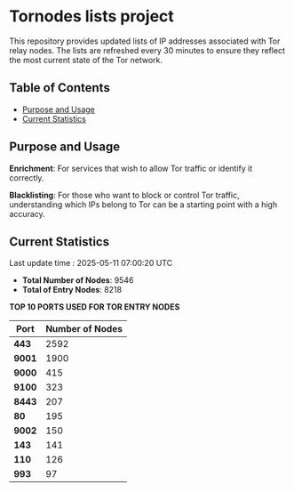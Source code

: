# Tornodes lists project

This repository provides updated lists of IP addresses associated with Tor relay nodes. The lists are refreshed every 30 minutes to ensure they reflect the most current state of the Tor network.

## Table of Contents

- [Purpose and Usage](#purpose-and-usage)
- [Current Statistics](#current-statistics)


## Purpose and Usage

**Enrichment**: For services that wish to allow Tor traffic or identify it correctly.

**Blacklisting**: For those who want to block or control Tor traffic, understanding which IPs belong to Tor can be a starting point with a high accuracy.

## Current Statistics

Last update time : 2025-05-11 07:00:20 UTC

- **Total Number of Nodes**: 9546
- **Total of Entry Nodes**: 8218

**TOP 10 PORTS USED FOR TOR ENTRY NODES**

| **Port** | **Number of Nodes** |
|------|-----------------|
| **443**   | 2592  |
| **9001**   | 1900  |
| **9000**   | 415  |
| **9100**   | 323  |
| **8443**   | 207  |
| **80**   | 195  |
| **9002**   | 150  |
| **143**   | 141  |
| **110**   | 126  |
| **993**   | 97  |

